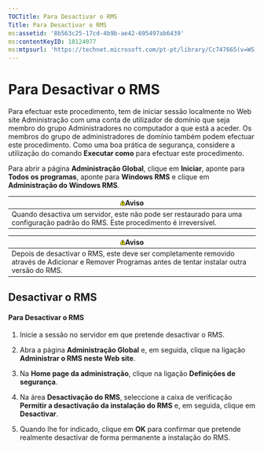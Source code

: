 ```yaml
---
TOCTitle: Para Desactivar o RMS
Title: Para Desactivar o RMS
ms:assetid: '8b563c25-17cd-4b9b-ae42-695497ab6439'
ms:contentKeyID: 18124077
ms:mtpsurl: 'https://technet.microsoft.com/pt-pt/library/Cc747665(v=WS.10)'
---
```


Para Desactivar o RMS
=====================

Para efectuar este procedimento, tem de iniciar sessão localmente no Web site Administração com uma conta de utilizador de domínio que seja membro do grupo Administradores no computador a que está a aceder. Os membros do grupo de administradores de domínio também podem efectuar este procedimento. Como uma boa prática de segurança, considere a utilização do comando **Executar como** para efectuar este procedimento.

Para abrir a página **Administração Global**, clique em **Iniciar**, aponte para **Todos os programas**, aponte para **Windows RMS** e clique em **Administração do Windows RMS**.

| ![](/security-updates/images/Cc747665.Warning(WS.10).gif)Aviso                                                         |
|-----------------------------------------------------------------------------------------------------------------------------------|
| Quando desactiva um servidor, este não pode ser restaurado para uma configuração padrão do RMS. Este procedimento é irreversível. |

| ![](/security-updates/images/Cc747665.Warning(WS.10).gif)Aviso                                                                               |
|---------------------------------------------------------------------------------------------------------------------------------------------------------|
| Depois de desactivar o RMS, este deve ser completamente removido através de Adicionar e Remover Programas antes de tentar instalar outra versão do RMS. |

Desactivar o RMS
----------------

#### Para Desactivar o RMS

1.  Inicie a sessão no servidor em que pretende desactivar o RMS.

2.  Abra a página **Administração Global** e, em seguida, clique na ligação **Administrar o RMS neste Web site**.

3.  Na **Home page da administração**, clique na ligação **Definições de segurança**.

4.  Na área **Desactivação do RMS**, seleccione a caixa de verificação **Permitir a desactivação da instalação do RMS** e, em seguida, clique em **Desactivar**.

5.  Quando lhe for indicado, clique em **OK** para confirmar que pretende realmente desactivar de forma permanente a instalação do RMS.
